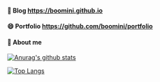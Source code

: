 <!--Hi there 👋-->
#### 👋 Blog https://boomini.github.io
#### 😄 Portfolio https://github.com/boomini/portfolio
<!--
**boomini/boomini** is a ✨ _special_ ✨ repository because its `README.md` (this file) appears on your GitHub profile.

Here are some ideas to get you started:

- 🔭 I’m currently working on ...
- 🌱 I’m currently learning ...
- 👯 I’m looking to collaborate on ...
- 🤔 I’m looking for help with ...
- 💬 Ask me about ...
- 📫 How to reach me: ...
- 😄 Pronouns: ...
- ⚡ Fun fact: ...
-->
#### 🌱 About me
[![Anurag's github stats](https://github-readme-stats.vercel.app/api?username=boomini)](https://github.com/anuraghazra/github-readme-stats)  




[![Top Langs](https://github-readme-stats.vercel.app/api/top-langs/?username=boomini)](https://github.com/anuraghazra/github-readme-stats)
